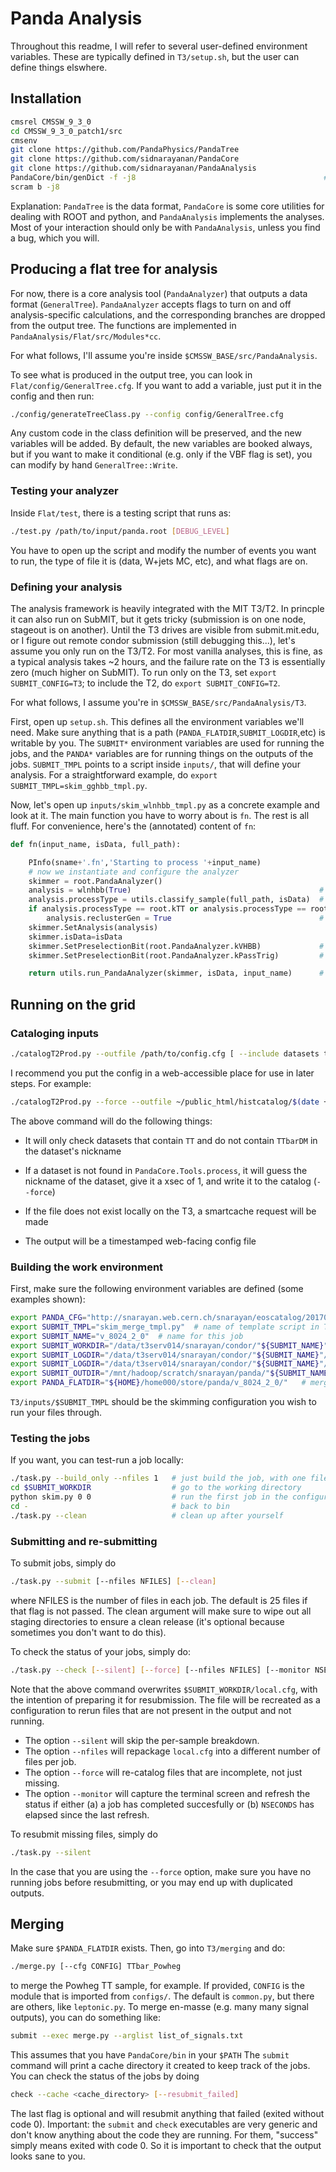 # Panda Analysis

Throughout this readme, I will refer to several user-defined environment variables. 
These are typically defined in `T3/setup.sh`, but the user can define things elswhere.

## Installation

```bash
cmsrel CMSSW_9_3_0
cd CMSSW_9_3_0_patch1/src
cmsenv
git clone https://github.com/PandaPhysics/PandaTree
git clone https://github.com/sidnarayanan/PandaCore
git clone https://github.com/sidnarayanan/PandaAnalysis
PandaCore/bin/genDict -f -j8                                          # I typically add PandaCore/bin to my $PATH
scram b -j8
```

Explanation: `PandaTree` is the data format, `PandaCore` is some core utilities for dealing with ROOT and python, and `PandaAnalysis` implements the analyses.
Most of your interaction should only be with `PandaAnalysis`, unless you find a bug, which you will.

## Producing a flat tree for analysis

For now, there is a core analysis tool (`PandaAnalyzer`) that outputs a data format (`GeneralTree`).
`PandaAnalyzer` accepts flags to turn on and off analysis-specific calculations, and the corresponding branches are dropped from the output tree.
The functions are implemented in `PandaAnalysis/Flat/src/Modules*cc`.

For what follows, I'll assume you're inside `$CMSSW_BASE/src/PandaAnalysis`.

To see what is produced in the output tree, you can look in `Flat/config/GeneralTree.cfg`. 
If you want to add a variable, just put it in the config and then run:
```bash
./config/generateTreeClass.py --config config/GeneralTree.cfg
```
Any custom code in the class definition will be preserved, and the new variables will be added.
By default, the new variables are booked always, but if you want to make it conditional (e.g. only if the VBF flag is set), you can modify by hand `GeneralTree::Write`.

### Testing your analyzer

Inside `Flat/test`, there is a testing script that runs as:
```bash
./test.py /path/to/input/panda.root [DEBUG_LEVEL]
```
You have to open up the script and modify the number of events you want to run, the type of file it is (data, W+jets MC, etc), and what flags are on.

### Defining your analysis

The analysis framework is heavily integrated with the MIT T3/T2. 
In princple it can also run on SubMIT, but it gets tricky (submission is on one node, stageout is on another).
Until the T3 drives are visible from submit.mit.edu, or I figure out remote condor submission (still debugging this...), let's assume you only run on the T3/T2.
For most vanilla analyses, this is fine, as a typical analysis takes ~2 hours, and the failure rate on the T3 is essentially zero (much higher on SubMIT).
To run only on the T3, set `export SUBMIT_CONFIG=T3`; to include the T2, do `export SUBMIT_CONFIG=T2`.

For what follows, I assume you're in `$CMSSW_BASE/src/PandaAnalysis/T3`.

First, open up `setup.sh`. 
This defines all the environment variables we'll need.
Make sure anything that is a path (`PANDA_FLATDIR`,`SUBMIT_LOGDIR`,etc) is writable by you.
The `SUBMIT*` environment variables are used for running the jobs, and the `PANDA*` variables are for running things on the outputs of the jobs.
`SUBMIT_TMPL` points to a script inside `inputs/`, that will define your analysis.
For a straightforward example, do `export SUBMIT_TMPL=skim_gghbb_tmpl.py`.

Now, let's open up `inputs/skim_wlnhbb_tmpl.py` as a concrete example and look at it.
The main function you have to worry about is `fn`.
The rest is all fluff.
For convenience, here's the (annotated) content of `fn`:
```python
def fn(input_name, isData, full_path):

    PInfo(sname+'.fn','Starting to process '+input_name)
    # now we instantiate and configure the analyzer
    skimmer = root.PandaAnalyzer()
    analysis = wlnhbb(True)                                          # this is imported from PandaAnalysis.Flat.Analysis, where the defaults are set
    analysis.processType = utils.classify_sample(full_path, isData)  # set the type of the process
    if analysis.processType == root.kTT or analysis.processType == root.kSignal:
        analysis.reclusterGen = True                                 # additional customization can be done on the fly to the analysis object
    skimmer.SetAnalysis(analysis)
    skimmer.isData=isData
    skimmer.SetPreselectionBit(root.PandaAnalyzer.kVHBB)             # set the preselection
    skimmer.SetPreselectionBit(root.PandaAnalyzer.kPassTrig)         # only save data events that trip a trigger

    return utils.run_PandaAnalyzer(skimmer, isData, input_name)      # run the analysis 
```

## Running on the grid

### Cataloging inputs

```bash
./catalogT2Prod.py --outfile /path/to/config.cfg [ --include datasets to include ] [ --exclude datasets to skip ] [ --force ] [--smartcache]
```

I recommend you put the config in a web-accessible place for use in later steps. For example:
```bash
./catalogT2Prod.py --force --outfile ~/public_html/histcatalog/$(date +%Y%m%d).cfg --include TT --exclude TTbarDM --smartcache
```

The above command will do the following things:

- It will only check datasets that contain `TT` and do not contain `TTbarDM` in the dataset's nickname

- If a dataset is not found in `PandaCore.Tools.process`, it will guess the nickname of the dataset, give it a xsec of 1, and write it to the catalog (`--force`)

- If the file does not exist locally on the T3, a smartcache request will be made

- The output will be a timestamped web-facing config file


### Building the work environment

First, make sure the following environment variables are defined (some examples shown):
```bash
export PANDA_CFG="http://snarayan.web.cern.ch/snarayan/eoscatalog/20170127.cfg"  # location of config file from previous section
export SUBMIT_TMPL="skim_merge_tmpl.py"  # name of template script in T3/inputs
export SUBMIT_NAME="v_8024_2_0"  # name for this job
export SUBMIT_WORKDIR="/data/t3serv014/snarayan/condor/"${SUBMIT_NAME}"/work/"  # staging area for submission
export SUBMIT_LOGDIR="/data/t3serv014/snarayan/condor/"${SUBMIT_NAME}"/logs/"  # log directory
export SUBMIT_LOGDIR="/data/t3serv014/snarayan/condor/"${SUBMIT_NAME}"/locks/"  # lock directory
export SUBMIT_OUTDIR="/mnt/hadoop/scratch/snarayan/panda/"${SUBMIT_NAME}"/batch/"  # location of unmerged files
export PANDA_FLATDIR="${HOME}/home000/store/panda/v_8024_2_0/"   # merged output
```

`T3/inputs/$SUBMIT_TMPL` should be the skimming configuration you wish to run your files through. 

### Testing the jobs

If you want, you can test-run a job locally:
```bash
./task.py --build_only --nfiles 1   # just build the job, with one file per job
cd $SUBMIT_WORKDIR                  # go to the working directory
python skim.py 0 0                  # run the first job in the configuration
cd -                                # back to bin
./task.py --clean                   # clean up after yourself
```

### Submitting and re-submitting

To submit jobs, simply do
```bash 
./task.py --submit [--nfiles NFILES] [--clean]
```
where NFILES is the number of files in each job. 
The default is 25 files if that flag is not passed.
The clean argument will make sure to wipe out all staging directories to ensure a clean release (it's optional because sometimes you don't want to do this).

To check the status of your jobs, simply do:
```bash
./task.py --check [--silent] [--force] [--nfiles NFILES] [--monitor NSECONDS]
```
Note that the above command overwrites `$SUBMIT_WORKDIR/local.cfg`, with the intention of preparing it for resubmission.
The file will be recreated as a configuration to rerun files that are not present in the output and not running.
- The option `--silent` will skip the per-sample breakdown.
- The option `--nfiles` will repackage `local.cfg` into a different number of files per job.
- The option `--force` will re-catalog files that are incomplete, not just missing.
- The option `--monitor` will capture the terminal screen and refresh the status if either (a) a job has completed succesfully or (b) `NSECONDS` has elapsed since the last refresh.

To resubmit missing files, simply do
```bash
./task.py --silent
```
In the case that you are using the `--force` option, make sure you have no running jobs before resubmitting, or you may end up with duplicated outputs.


## Merging

Make sure `$PANDA_FLATDIR` exists. Then, go into `T3/merging` and do:
```bash
./merge.py [--cfg CONFIG] TTbar_Powheg
```
to merge the Powheg TT sample, for example. 
If provided, `CONFIG` is the module that is imported from `configs/`. 
The default is `common.py`, but there are others, like `leptonic.py`.
To merge en-masse (e.g. many many signal outputs), you can do something like:
```bash
submit --exec merge.py --arglist list_of_signals.txt
```
This assumes that you have `PandaCore/bin` in your `$PATH`
The `submit` command will print a cache directory it created to keep track of the jobs.
You can check the status of the jobs by doing
```bash
check --cache <cache_directory> [--resubmit_failed]
```
The last flag is optional and will resubmit anything that failed (exited without code 0).
Important: the `submit` and `check` executables are very generic and don't know anything about the code they are running.
For them, "success" simply means exited with code 0.
So it is important to check that the output looks sane to you.
